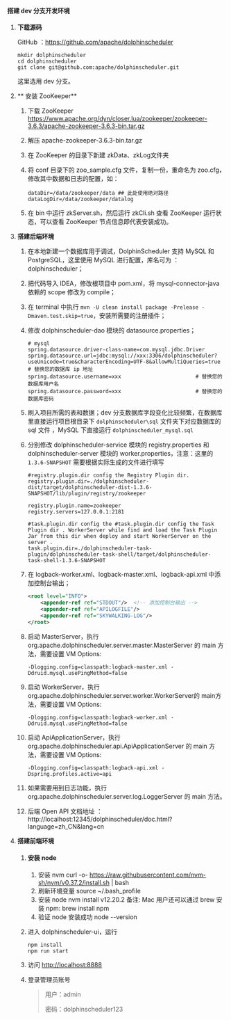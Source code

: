 #### 搭建 dev 分支开发环境

1. **下载源码**

     GitHub ：https://github.com/apache/dolphinscheduler

     ```shell
     mkdir dolphinscheduler
     cd dolphinscheduler
     git clone git@github.com:apache/dolphinscheduler.git
     ```

     这里选用 dev 分支。

2. ** 安装 ZooKeeper**

     1.   下载 ZooKeeper https://www.apache.org/dyn/closer.lua/zookeeper/zookeeper-3.6.3/apache-zookeeper-3.6.3-bin.tar.gz

     2.   解压 apache-zookeeper-3.6.3-bin.tar.gz

     3.   在 ZooKeeper 的目录下新建 zkData、zkLog文件夹

     4.   将 conf 目录下的 zoo_sample.cfg 文件，复制一份，重命名为 zoo.cfg，修改其中数据和日志的配置，如：

          ```shell
          dataDir=/data/zookeeper/data ## 此处使用绝对路径
          dataLogDir=/data/zookeeper/datalog
          ```

     5.   在 bin 中运行 zkServer.sh，然后运行 zkCli.sh 查看 ZooKeeper 运行状态，可以查看 ZooKeeper 节点信息即代表安装成功。

3. **搭建后端环境**

     1.   在本地新建一个数据库用于调试，DolphinScheduler 支持 MySQL 和 PostgreSQL，这里使用 MySQL 进行配置，库名可为 ：dolphinscheduler；

     2.   把代码导入 IDEA，修改根项目中 pom.xml，将 mysql-connector-java 依赖的 scope 修改为 compile；

     3.   在 terminal 中执行 `mvn -U clean install package -Prelease -Dmaven.test.skip=true`，安装所需要的注册插件；

     4.   修改 dolphinscheduler-dao 模块的 datasource.properties；

          ```properties
          # mysql
          spring.datasource.driver-class-name=com.mysql.jdbc.Driver
          spring.datasource.url=jdbc:mysql://xxx:3306/dolphinscheduler?useUnicode=true&characterEncoding=UTF-8&allowMultiQueries=true     # 替换您的数据库 ip 地址
          spring.datasource.username=xxx						# 替换您的数据库用户名
          spring.datasource.password=xxx						# 替换您的数据库密码
          ```

     5.   刷入项目所需的表和数据；dev 分支数据库字段变化比较频繁，在数据库里直接运行项目根目录下 `dolphinscheduler\sql` 文件夹下对应数据库的 sql 文件 ，MySQL 下直接运行 `dolphinscheduler_mysql.sql`

     6.   分别修改 dolphinscheduler-service 模块的 registry.properties 和 dolphinscheduler-server 模块的 worker.properties，注意：这里的 `1.3.6-SNAPSHOT` 需要根据实际生成的文件进行填写 

          ```properties
          #registry.plugin.dir config the Registry Plugin dir.
          registry.plugin.dir=./dolphinscheduler-dist/target/dolphinscheduler-dist-1.3.6-SNAPSHOT/lib/plugin/registry/zookeeper
          
          registry.plugin.name=zookeeper
          registry.servers=127.0.0.1:2181
          ```
          
          ```properties
          #task.plugin.dir config the #task.plugin.dir config the Task Plugin dir . WorkerServer while find and load the Task Plugin Jar from this dir when deploy and start WorkerServer on the server .
          task.plugin.dir=./dolphinscheduler-task-plugin/dolphinscheduler-task-shell/target/dolphinscheduler-task-shell-1.3.6-SNAPSHOT
          ```

     7.   在 logback-worker.xml、logback-master.xml、logback-api.xml 中添加控制台输出；

          ```xml
          <root level="INFO">
              <appender-ref ref="STDOUT"/>  <!-- 添加控制台输出 -->
              <appender-ref ref="APILOGFILE"/>
              <appender-ref ref="SKYWALKING-LOG"/>
          </root>
          ```

     8.   启动 MasterServer，执行 org.apache.dolphinscheduler.server.master.MasterServer 的 main 方法，需要设置 VM Options:

          ```
          -Dlogging.config=classpath:logback-master.xml -Ddruid.mysql.usePingMethod=false
          ```

     9.   启动 WorkerServer，执行org.apache.dolphinscheduler.server.worker.WorkerServer的 main方法，需要设置 VM Options:

          ```
          -Dlogging.config=classpath:logback-worker.xml -Ddruid.mysql.usePingMethod=false
          ```

     10.   启动 ApiApplicationServer，执行 org.apache.dolphinscheduler.api.ApiApplicationServer 的 main 方法，需要设置 VM Options:

           ```
           -Dlogging.config=classpath:logback-api.xml -Dspring.profiles.active=api
           ```

     11.   如果需要用到日志功能，执行 org.apache.dolphinscheduler.server.log.LoggerServer 的 main 方法。

     12.   后端 Open API 文档地址 ：http://localhost:12345/dolphinscheduler/doc.html?language=zh_CN&lang=cn

4.   **搭建前端环境** 

     1.   #### 安装 node

          1.   安装 nvm
               curl -o- https://raw.githubusercontent.com/nvm-sh/nvm/v0.37.2/install.sh | bash
          2.   刷新环境变量
               source ~/.bash_profile
          3.   安装 node
               nvm install v12.20.2 备注: Mac 用户还可以通过 brew 安装 npm: brew install npm
          4.   验证 node 安装成功
               node --version

     2.   进入 dolphinscheduler-ui，运行

          ```shell
          npm install
          npm run start
          ```

     3.   访问 [http://localhost:8888](http://localhost:8888/)

     4.   登录管理员账号

          >    用户：admin
          >
          >    密码：dolphinscheduler123
